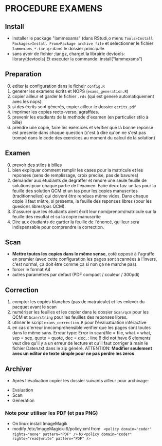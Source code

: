 

# PROCEDURE EXAMENS

## Install
* Installer le package "lammexams" (dans RStudi,o menu `Tools>Install Packages>Install From>Package archive file` et selectionner le fichier `lammexams_*.tar.gz` dans le dossier principale.
* sans avoir de fichier ;tar.gz, charget la librairie devtools: library(devtools)
Et executer la commande: install(“lammexams”)


## Preparation
0. editer la configuration dans le ficheir `config.R`
1. generer les examens écrits et NOPS (`exams_generation.R`)
2. copier ailleur et garder le fichier `.rds` (qui est generé automatiquement avec les nops)
3. si des écrits sont génerés, copier ailleur le dossier `ecrits_pdf`
4. imprimer les copies recto-verso, agraffées.
5. prevenir les etudiants de la methode d'examen (en particulier stilo à bille)
6. prendre une copie, faire les exercices et vérifier que la bonne reponse est presente dans chaque question (c'est à dire qu'on ne s'est pas trompé dans le code des exercices au moment du calcul de la solution)

## Examen
0. prevoir des stilos à billes
1. bien expliquer comment remplir les cases pour la matricule et les reponses (sens de remplissage, croix precise, pas de bavures)
2. demander aux étudiants de degraffer et rendre une seule feuille de solutions pour chaque partie de l'examen. Faire deux tas: un tas pour la feuille des solution QCM et un tas pour les copies manuscrites (traditionnelles) qui doivent être rendues même vides. Dans chaque copie il faut mêtre, si presente, la feuille des reponses libres (pour les quesions libres/pas QCM).
3. S'assurer que les étudiants aient écrit leur nom/prenom/matricule sur la feuille des resultat et su la copie manuscrite
4. Dire aux étudiants de garder la feuille de l'énoncé, qui leur sera indispensable pour comprendre la correction.

## Scan
* **Mettre toutes les copies dans le même sense**, coté opposé à l'agraffe en premier (avec cette configuration les pages sont scannées à l'invers, c'est normal, ça doit être comme ça si non ça ne marche pas).
* forcer le format A4
* autres paramètres par defaut (PDF compact / couleur / 300pdi)

## Correction
1. compter les copies blanches (pas de matruicule) et les enlever du pacquet avant le scan
2. numériser les feuilles et les copier dans le dossier `Scan/qcm` pour les QCM et `Scan/string` pour les feuilles des reponses libres.
3. utiliser le script `exams_correction.R` pour l'évaluatuation intéractive
4. en cas d'erreur inncomprehensible verifier que les pages sont toutes dans le même sans.
Erreur type:
	Error in scan(file = file, what = what, sep = sep, quote = quote, dec = dec,  :
	line 8 did not have 6 elements
veut dire qu'il y a un erreur de lecture et qu'il faut corriger à main le fichier Daten.txt dans le zip généré.
ATTENTION: **Modifier seulement avec un editor de texte simple pour ne pas perdre les zeros**

## Archiver
* Après l'évaluation copier les dossier suivants ailleur pour archivage:
- Evaluation
- Scan
- Generation

### Note pour utiliser les PDF (et pas PNG)
* On linux install ImageMagik
* modify /etc/ImageMagick-6/policy.xml
from ` <policy domain="coder" rights="none" pattern="PDF" />`
to `<policy domain="coder" rights="read|write" pattern="PDF" />`
